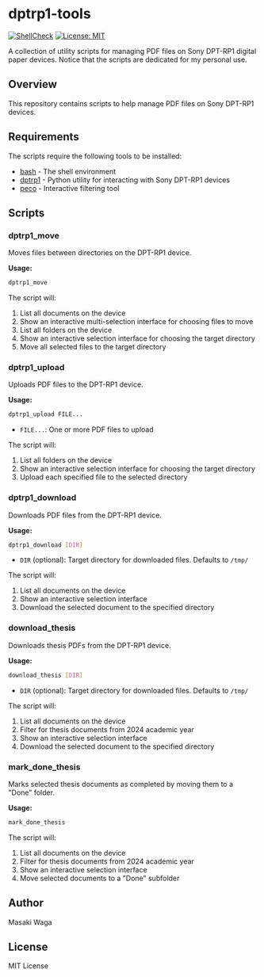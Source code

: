 dptrp1-tools
============

[![ShellCheck](https://github.com/MasWag/dptrp1-tools/actions/workflows/shellcheck.yml/badge.svg)](https://github.com/MasWag/dptrp1-tools/actions/workflows/shellcheck.yml)
[![License: MIT](https://img.shields.io/badge/License-MIT-yellow.svg)](https://github.com/MasWag/dptrp1-tools/blob/master/LICENSE)

A collection of utility scripts for managing PDF files on Sony DPT-RP1 digital paper devices. Notice that the scripts are dedicated for my personal use.

Overview
--------

This repository contains scripts to help manage PDF files on Sony DPT-RP1 devices.

Requirements
------------
The scripts require the following tools to be installed:

- [bash](https://www.gnu.org/software/bash/) - The shell environment
- [dptrp1](https://github.com/janten/dpt-rp1-py) - Python utility for interacting with Sony DPT-RP1 devices
- [peco](https://github.com/peco/peco) - Interactive filtering tool

Scripts
-------

### dptrp1_move

Moves files between directories on the DPT-RP1 device.

**Usage:**
```bash
dptrp1_move
```

The script will:
1. List all documents on the device
2. Show an interactive multi-selection interface for choosing files to move
3. List all folders on the device
4. Show an interactive selection interface for choosing the target directory
5. Move all selected files to the target directory

### dptrp1_upload

Uploads PDF files to the DPT-RP1 device.

**Usage:**
```bash
dptrp1_upload FILE...
```
- `FILE...`: One or more PDF files to upload

The script will:
1. List all folders on the device
2. Show an interactive selection interface for choosing the target directory
3. Upload each specified file to the selected directory

### dptrp1_download

Downloads PDF files from the DPT-RP1 device.

**Usage:**
```bash
dptrp1_download [DIR]
```
- `DIR` (optional): Target directory for downloaded files. Defaults to `/tmp/`

The script will:
1. List all documents on the device
2. Show an interactive selection interface
3. Download the selected document to the specified directory

### download_thesis

Downloads thesis PDFs from the DPT-RP1 device.

**Usage:**
```bash
download_thesis [DIR]
```
- `DIR` (optional): Target directory for downloaded files. Defaults to `/tmp/`

The script will:
1. List all documents on the device
2. Filter for thesis documents from 2024 academic year
3. Show an interactive selection interface
4. Download the selected document to the specified directory

### mark_done_thesis

Marks selected thesis documents as completed by moving them to a "Done" folder.

**Usage:**
```bash
mark_done_thesis
```

The script will:
1. List all documents on the device
2. Filter for thesis documents from 2024 academic year
3. Show an interactive selection interface
4. Move selected documents to a "Done" subfolder

Author
------

Masaki Waga

License
-------

MIT License

